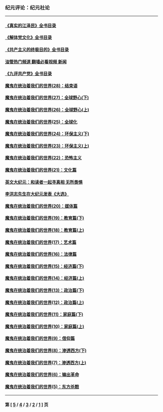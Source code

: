 ### 纪元评论：纪元社论
---
#### [《真实的江泽民》全书目录](../../pages/nsc422/n13721399.md?12180330) 
#### [《解体党文化》全书目录](../../pages/nsc422/n13721157.md?12180330) 
#### [《共产主义的终极目的》全书目录](../../pages/nsc422/n13721048.md?12180330) 
#### [油管热门频道 翻墙必看视频 新闻](ok?12180330)
#### [《九评共产党》全书目录](../../pages/nsc422/n13708085.md?12180330) 
#### [魔鬼在统治着我们的世界(28)：结束语](../../pages/nsc422/n10936246.md?12180330) 
#### [魔鬼在统治着我们的世界(27)：全球野心(下)](../../pages/nsc422/n10928319.md?12180330) 
#### [魔鬼在统治着我们的世界(26)：全球野心(上)](../../pages/nsc422/n10900318.md?12180330) 
#### [魔鬼在统治着我们的世界(25)：全球化](../../pages/nsc422/n10788205.md?12180330) 
#### [魔鬼在统治着我们的世界(24)：环保主义(下)](../../pages/nsc422/n10695307.md?12180330) 
#### [魔鬼在统治着我们的世界(23)：环保主义(上)](../../pages/nsc422/n10688613.md?12180330) 
#### [魔鬼在统治着我们的世界(22)：恐怖主义](../../pages/nsc422/n10614727.md?12180330) 
#### [魔鬼在统治着我们的世界(21)：文化篇](../../pages/nsc422/n10597706.md?12180330) 
#### [英文大纪元：和读者一起寻真相 无所畏惧](../../pages/nsc422/n12542027.md?12180330) 
#### [李洪志先生在大纪元发表《大选》](../../pages/nsc422/n12534746.md?12180330) 
#### [魔鬼在统治着我们的世界(20)：媒体篇](../../pages/nsc422/n10586579.md?12180330) 
#### [魔鬼在统治着我们的世界(19)：教育篇(下)](../../pages/nsc422/n10564808.md?12180330) 
#### [魔鬼在统治着我们的世界(18)：教育篇(上)](../../pages/nsc422/n10526970.md?12180330) 
#### [魔鬼在统治着我们的世界(17)：艺术篇](../../pages/nsc422/n10499093.md?12180330) 
#### [魔鬼在统治着我们的世界(16)：法律篇](../../pages/nsc422/n10485969.md?12180330) 
#### [魔鬼在统治着我们的世界(15)：经济篇(下)](../../pages/nsc422/n10469975.md?12180330) 
#### [魔鬼在统治着我们的世界(14)：经济篇(上)](../../pages/nsc422/n10457370.md?12180330) 
#### [魔鬼在统治着我们的世界(13)：政治篇(下)](../../pages/nsc422/n10448270.md?12180330) 
#### [魔鬼在统治着我们的世界(12)：政治篇(上)](../../pages/nsc422/n10444576.md?12180330) 
#### [魔鬼在统治着我们的世界(11)：家庭篇(下)](../../pages/nsc422/n10440961.md?12180330) 
#### [魔鬼在统治着我们的世界(10)：家庭篇(上)](../../pages/nsc422/n10435448.md?12180330) 
#### [魔鬼在统治着我们的世界(9)：信仰篇](../../pages/nsc422/n10432159.md?12180330) 
#### [魔鬼在统治着我们的世界(8)：渗透西方(下)](../../pages/nsc422/n10429603.md?12180330) 
#### [魔鬼在统治着我们的世界(7)：渗透西方(上)](../../pages/nsc422/n10426013.md?12180330) 
#### [魔鬼在统治着我们的世界(6)：输出革命](../../pages/nsc422/n10421536.md?12180330) 
#### [魔鬼在统治着我们的世界(5)：东方杀戮](../../pages/nsc422/n10417707.md?12180330) 

---
#### 第 [ [5](./5.md?12180330) / [4](./4.md?12180330) / [3](./3.md?12180330) / [2](./2.md?12180330) / [1](./1.md?12180330) ] 页
